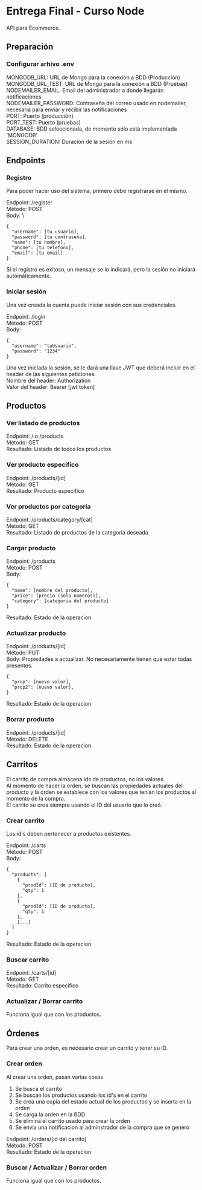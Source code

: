 # Entrega Final - Curso Node

API para Ecommerce.

## Preparación
### Configurar arhivo .env
MONGODB_URL: URL de Mongo para la conexión a BDD (Producción)\
MONGODB_URL_TEST: URL de Mongo para la conexión a BDD (Pruebas)\
NODEMAILER_EMAIL: Email del administrador a donde llegarán notificaciones\
NODEMAILER_PASSWORD: Contraseña del correo usado en nodemailer, necesaria para enviar y recibir las notificaciones\
PORT: Puerto (producción)\
PORT_TEST: Puerto (pruebas)\
DATABASE: BDD seleccionada, de momento sólo está implementada 'MONGODB'\
SESSION_DURATION: Duración de la sesión en ms

## Endpoints
### Registro
Para poder hacer uso del sistema, primero debe registrarse en el mismo.

Endpoint: /register\
Método: POST\
Body: \
```
{
  "username": [tu usuario],
  "password": [tu contraseña],
  "name": [tu nombre],
  "phone": [tu telefono],
  "email": [tu email]
}
```


Si el registro es exitoso, un mensaje se lo indicará, pero la sesión no iniciará automáticamente.

### Iniciar sesión
Una vez creada la cuenta puede iniciar sesión con sus credenciales.

Endpoint: /login\
Método: POST\
Body: 
```
{
  "username": "tuUsuario",
  "password": "1234"
}
```

Una vez iniciada la sesión, se le dará una llave JWT que deberá incluir en el header de las siguientes peticiones.\
Nombre del header: Authorization\
Valor del header: Bearer [jwt token]

## Productos

### Ver listado de productos

Endpoint: / o /products\
Método: GET\
Resultado: Listado de todos los productos

### Ver producto específico

Endpoint: /products/[id]\
Método: GET\
Resultado: Producto especifico

### Ver productos por categoría

Endpoint: /products/category/[cat]\
Método: GET\
Resultado: Listado de productos de la categoria deseada

### Cargar producto

Endpoint: /products\
Método: POST\
Body: 
```
{
  "name": [nombre del producto],
  "price": [precio (solo numeros)],
  "category": [categoria del producto]
}
```
Resultado: Estado de la operacion

### Actualizar producto

Endpoint: /products/[id]\
Método: PUT\
Body: Propiedades a actualizar. No necesariamente tienen que estar todas presentes.
```
{
  "prop": [nuevo valor],
  "prop2": [nuevo valor],
}
```
Resultado: Estado de la operacion

### Borrar producto

Endpoint: /products/[id]\
Método: DELETE\
Resultado: Estado de la operacion

## Carritos
El carrito de compra almacena ids de productos, no los valores.\
Al momento de hacer la orden, se buscan las propiedades actuales del producto y la orden se establece con los valores que tenian los productos al momento de la compra.\
El carrito se crea siempre usando el ID del usuario que lo creó.

### Crear carrito
Los id's deben pertenecer a productos existentes.

Endpoint: /carts\
Método: POST\
Body: 
```
{
  "products": [
    {
      "prodId": [ID de producto],
      "qty": 1
    },
    {
      "prodId": [ID de producto],
      "qty": 1
    },
    [...]
  ]
}
```
Resultado: Estado de la operacion

### Buscar carrito

Endpoint: /carts/[id]\
Método: GET\
Resultado: Carrito especifico

### Actualizar / Borrar carrito
Funciona igual que con los productos. 

## Órdenes
Para crear una orden, es necesario crear un carrito y tener su ID.

### Crear orden
Al crear una orden, pasan varias cosas
1. Se busca el carrito
2. Se buscan los productos usando los id's en el carrito
3. Se crea una copia del estado actual de los productos y se inserta en la orden
4. Se carga la orden en la BDD
5. Se elimina el carrito usado para crear la orden
6. Se envia una notificacion al adminstrador de la compra que se genero

Endpoint: /orders/[id del carrito]\
Método: POST\
Resultado: Estado de la operacion

### Buscar / Actualizar / Borrar orden
Funciona igual que con los productos. 
